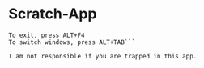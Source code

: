 # Scratch-App
```My Scratch app. Needs internet.
To exit, press ALT+F4
To switch windows, press ALT+TAB```

I am not responsible if you are trapped in this app.
